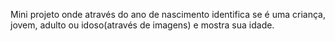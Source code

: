 Mini projeto onde através do ano de nascimento identifica se é uma criança, jovem, adulto ou idoso(através de imagens) e mostra sua idade.
